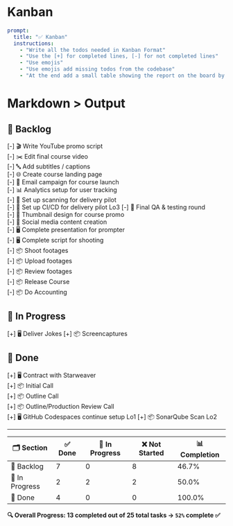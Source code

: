 # Kanban

```yaml
prompt:
  title: "✅ Kanban"
  instructions:
    - "Write all the todos needed in Kanban Format"
    - "Use the [+] for completed lines, [-] for not completed lines"
    - "Use emojis"
    - "Use emojis add missing todos from the codebase"
    - "At the end add a small table showing the report on the board by percents"
```

# Markdown > Output

## 🚀 Backlog
[-] 🎬 Write YouTube promo script  
[-] ✂️ Edit final course video  
[-] 🔤 Add subtitles / captions  
[-] 🌐 Create course landing page  
[-] 💌 Email campaign for course launch  
[-] 📊 Analytics setup for user tracking  
[-] 🔧 Set up scanning for delivery pilot  
[-] 🔧 Set up CI/CD for delivery pilot  Lo3
[-] 🧪 Final QA & testing round  
[-] 🎨 Thumbnail design for course promo  
[-] 📢 Social media content creation  
[-] 🖥️ Complete presentation for prompter  
[-] 🖥️ Complete script for shooting  
[-] 📦 Shoot footages  
[-] 📦 Upload footages  
[-] 📦 Review footages  
[-] 📦 Release Course  
[-] 📦 Do Accounting  

## 🚀 In Progress
[+] 🖥️ Deliver Jokes
[+] 📦 Screencaptures


## 🚀 Done
[+] 🖥️ Contract with Starweaver  
[+] 📦 Initial Call  
[+] 📦 Outline Call  
[+] 📦 Outline/Production Review Call  
[+] 🖥️ GitHub Codespaces continue setup Lo1
[+] 📦 SonarQube Scan  Lo2


---

| 🗂️ Section     | ✅ Done | 🔄 In Progress | ❌ Not Started | 📊 Completion |
|----------------|--------|----------------|----------------|----------------|
| 🚀 Backlog     | 7      | 0              | 8              | 46.7%          |
| 🚀 In Progress | 2      | 2              | 2              | 50.0%          |
| 🚀 Done        | 4      | 0              | 0              | 100.0%         |

**🔍 Overall Progress: 13 completed out of 25 total tasks → `52%` complete ✅**
